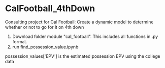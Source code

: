 # CalFootball_4thDown
Consulting project for Cal Football: Create a dynamic model to determine whether or not to go for it on 4th down

1. Download folder module "cal_football". This includes all functions in .py format.
2. run find_possession_value.ipynb

possession_values['EPV'] is the estimated possession EPV using the college data
